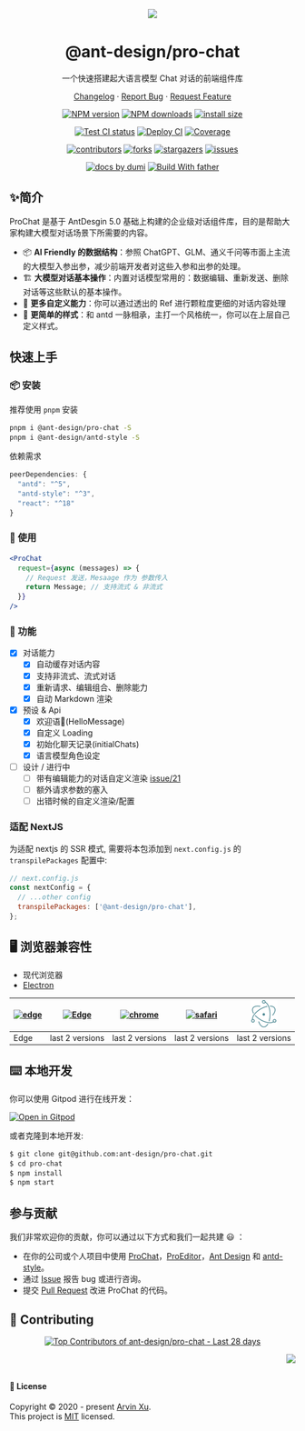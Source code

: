 <p align="center">
  <img width="160" src="https://mdn.alipayobjects.com/huamei_re70wt/afts/img/A*Mo27Sr3kS4kAAAAAAAAAAAAADmuEAQ/original">
</p>

[//]: # '<img width="160" src="https://avatars.githubusercontent.com/u/17870709?v=4">'

<div align="center">

<h1>@ant-design/pro-chat</h1>

一个快速搭建起大语言模型 Chat 对话的前端组件库

[Changelog](./CHANGELOG.md) · [Report Bug][issues-url] · [Request Feature][issues-url]

<!-- SHIELD GROUP -->

[![NPM version][npm-image]][npm-url] [![NPM downloads][download-image]][download-url] [![install size][npm-size]][npm-size-url]

[![Test CI status][test-ci]][test-ci-url] [![Deploy CI][release-ci]][release-ci-url] [![Coverage][coverage]][codecov-url]

[![contributors][contributors-shield]][contributors-url] [![forks][forks-shield]][forks-url] [![stargazers][stargazers-shield]][stargazers-url] [![issues][issues-shield]][issues-url]

[![ docs by dumi][dumi-url]](https://d.umijs.org/) [![Build With father][father-url]](https://github.com/umijs/father/)

<!-- gitpod url -->

[gitpod-badge]: https://img.shields.io/badge/Gitpod-ready--to--code-blue?logo=gitpod
[gitpod-url]: https://gitpod.io/#https://github.com/ant-design/@ant-design/pro-chat

<!-- umi url -->

[dumi-url]: https://img.shields.io/badge/docs%20by-dumi-blue
[father-url]: https://img.shields.io/badge/build%20with-father-028fe4.svg

<!-- npm url -->

[npm-image]: http://img.shields.io/npm/v/@ant-design/pro-chat.svg?style=flat-square&color=deepgreen&label=latest
[npm-url]: http://npmjs.org/package/@ant-design/pro-chat
[npm-size]: https://img.shields.io/bundlephobia/minzip/@ant-design/pro-chat?color=deepgreen&label=gizpped%20size&style=flat-square
[npm-size-url]: https://packagephobia.com/result?p=@ant-design/pro-chat

<!-- coverage -->

[coverage]: https://codecov.io/gh/ant-design/pro-chat/branch/master/graph/badge.svg
[codecov-url]: https://codecov.io/gh/ant-design/pro-chat/branch/master

<!-- Github CI -->

[test-ci]: https://github.com/ant-design/pro-chat/workflows/Test%20CI/badge.svg
[release-ci]: https://github.com/ant-design/pro-chat/workflows/Release%20CI/badge.svg
[test-ci-url]: https://github.com/ant-design/pro-chat/actions?query=workflow%3ATest%20CI
[release-ci-url]: https://github.com/ant-design/pro-chat/actions?query=workflow%3ARelease%20CI
[download-image]: https://img.shields.io/npm/dm/@ant-design/pro-chat.svg?style=flat-square
[download-url]: https://npmjs.org/package/@ant-design/pro-chat

</div>

## ✨简介

ProChat 是基于 AntDesgin 5.0 基础上构建的企业级对话组件库，目的是帮助大家构建大模型对话场景下所需要的内容。

- 📦 **AI Friendly 的数据结构**：参照 ChatGPT、GLM、通义千问等市面上主流的大模型入参出参，减少前端开发者对这些入参和出参的处理。
- 🏗️ **大模型对话基本操作**：内置对话模型常用的：数据编辑、重新发送、删除对话等这些默认的基本操作。
- 📖 **更多自定义能力**：你可以通过透出的 Ref 进行颗粒度更细的对话内容处理
- 🚀 **更简单的样式**：和 antd 一脉相承，主打一个风格统一，你可以在上层自己定义样式。

## 快速上手

### 📦 安装

推荐使用 `pnpm` 安装

```bash
pnpm i @ant-design/pro-chat -S
pnpm i @ant-design/antd-style -S
```

依赖需求

```jsx
peerDependencies: {
  "antd": "^5",
  "antd-style": "^3",
  "react": "^18"
}
```

### 🔨 使用

```jsx
<ProChat
  request={async (messages) => {
    // Request 发送，Mesaage 作为 参数传入
    return Message; // 支持流式 & 非流式
  }}
/>
```

### 🍉 功能

- [x] 对话能力
  - [x] 自动缓存对话内容
  - [x] 支持非流式、流式对话
  - [x] 重新请求、编辑组合、删除能力
  - [x] 自动 Markdown 渲染
- [x] 预设 & Api
  - [x] 欢迎语👏(HelloMessage)
  - [x] 自定义 Loading
  - [x] 初始化聊天记录(initialChats)
  - [x] 语言模型角色设定
- [ ] 设计 / 进行中
  - [ ] 带有编辑能力的对话自定义渲染 [issue/21](https://github.com/ant-design/pro-chat/issues/21)
  - [ ] 额外请求参数的塞入
  - [ ] 出错时候的自定义渲染/配置

### 适配 NextJS

为适配 nextjs 的 SSR 模式, 需要将本包添加到 `next.config.js` 的 `transpilePackages` 配置中:

```js
// next.config.js
const nextConfig = {
  // ...other config
  transpilePackages: ['@ant-design/pro-chat'],
};
```

## 🖥 浏览器兼容性

- 现代浏览器
- [Electron](https://www.electronjs.org/)

| [![edge](https://raw.githubusercontent.com/alrra/browser-logos/master/src/edge/edge_48x48.png)](http://godban.github.io/browsers-support-badges/) | [![Edge](https://raw.githubusercontent.com/alrra/browser-logos/master/src/firefox/firefox_48x48.png)](http://godban.github.io/browsers-support-badges/) | [![chrome](https://raw.githubusercontent.com/alrra/browser-logos/master/src/chrome/chrome_48x48.png)](http://godban.github.io/browsers-support-badges/) | [![safari](https://raw.githubusercontent.com/alrra/browser-logos/master/src/safari/safari_48x48.png)](http://godban.github.io/browsers-support-badges/) | [![electron_48x48](https://raw.githubusercontent.com/alrra/browser-logos/master/src/electron/electron_48x48.png)](http://godban.github.io/browsers-support-badges/) |
| --- | --- | --- | --- | --- |
| Edge | last 2 versions | last 2 versions | last 2 versions | last 2 versions |

## ⌨️ 本地开发

你可以使用 Gitpod 进行在线开发：

[![Open in Gitpod](https://gitpod.io/button/open-in-gitpod.svg)](https://gitpod.io/#https://github.com/ant-design/pro-chat)

或者克隆到本地开发:

```bash
$ git clone git@github.com:ant-design/pro-chat.git
$ cd pro-chat
$ npm install
$ npm start
```

## 参与贡献

我们非常欢迎你的贡献，你可以通过以下方式和我们一起共建 😃 ：

- 在你的公司或个人项目中使用 [ProChat](https://github.com/ant-design/pro-chat)，[ProEditor](https://github.com/ant-design/pro-editor)，[Ant Design](https://github.com/ant-design/ant-design) 和 [antd-style](https://github.com/ant-design/antd-style)。
- 通过 [Issue](https://github.com/ant-design/pro-chat/issues) 报告 bug 或进行咨询。
- 提交 [Pull Request](https://github.com/ant-design/pro-chat/pulls) 改进 ProChat 的代码。

## 🤝 Contributing

<!-- Copy-paste in your Readme.md file -->

<a href="https://next.ossinsight.io/widgets/official/compose-recent-top-contributors?repo_id=707504998" target="_blank" style="display: block" align="center">
  <picture>
    <source media="(prefers-color-scheme: dark)" srcset="https://next.ossinsight.io/widgets/official/compose-recent-top-contributors/thumbnail.png?repo_id=707504998&image_size=auto&color_scheme=dark" width="373" height="auto">
    <img alt="Top Contributors of ant-design/pro-chat - Last 28 days" src="https://next.ossinsight.io/widgets/official/compose-recent-top-contributors/thumbnail.png?repo_id=707504998&image_size=auto&color_scheme=light" width="373" height="auto">
  </picture>
</a>

<div align="right">

[![][back-to-top]](#readme-top)

## </div>

#### 📝 License

Copyright © 2020 - present [Arvin Xu][profile-url]. <br /> This project is [MIT](./LICENSE) licensed.

<!-- LINK GROUP -->

[profile-url]: https://github.com/arvinxx

<!-- SHIELD LINK GROUP -->

[back-to-top]: https://img.shields.io/badge/-BACK_TO_TOP-151515?style=flat-square

<!-- contributors -->

[contributors-shield]: https://img.shields.io/github/contributors/ant-design/pro-chat.svg?style=flat
[contributors-url]: https://github.com/ant-design/pro-chat/graphs/contributors

<!-- forks -->

[forks-shield]: https://img.shields.io/github/forks/ant-design/pro-chat.svg?style=flat
[forks-url]: https://github.com/ant-design/pro-chat/network/members

<!-- stargazers -->

[stargazers-shield]: https://img.shields.io/github/stars/ant-design/pro-chat.svg?style=flat
[stargazers-url]: https://github.com/ant-design/pro-chat/stargazers

<!-- issues -->

[issues-shield]: https://img.shields.io/github/issues/ant-design/pro-chat.svg?style=flat
[issues-url]: https://github.com/ant-design/pro-chat/issues/new/choose
